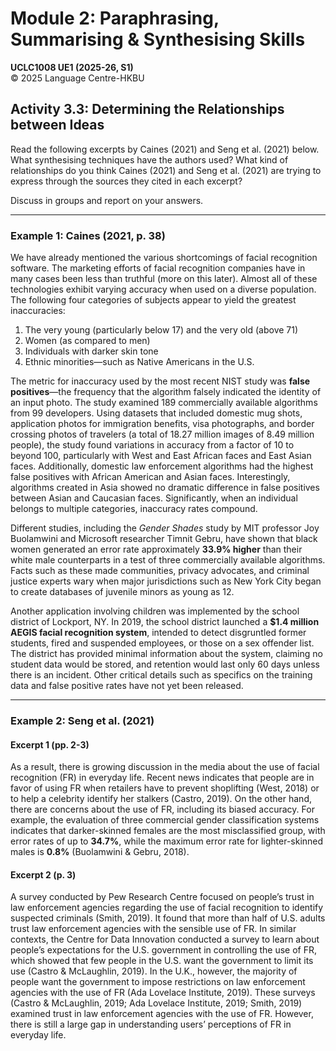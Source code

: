 # Module 2: Paraphrasing, Summarising & Synthesising Skills
**UCLC1008 UE1 (2025-26, S1)**  
© 2025 Language Centre-HKBU

## Activity 3.3: Determining the Relationships between Ideas

Read the following excerpts by Caines (2021) and Seng et al. (2021) below. What synthesising techniques have the authors used? What kind of relationships do you think Caines (2021) and Seng et al. (2021) are trying to express through the sources they cited in each excerpt?

Discuss in groups and report on your answers.

---

### Example 1: Caines (2021, p. 38)

We have already mentioned the various shortcomings of facial recognition software. The marketing efforts of facial recognition companies have in many cases been less than truthful (more on this later). Almost all of these technologies exhibit varying accuracy when used on a diverse population. The following four categories of subjects appear to yield the greatest inaccuracies:

1. The very young (particularly below 17) and the very old (above 71)
2. Women (as compared to men)
3. Individuals with darker skin tone
4. Ethnic minorities—such as Native Americans in the U.S.

The metric for inaccuracy used by the most recent NIST study was **false positives**—the frequency that the algorithm falsely indicated the identity of an input photo. The study examined 189 commercially available algorithms from 99 developers. Using datasets that included domestic mug shots, application photos for immigration benefits, visa photographs, and border crossing photos of travelers (a total of 18.27 million images of 8.49 million people), the study found variations in accuracy from a factor of 10 to beyond 100, particularly with West and East African faces and East Asian faces. Additionally, domestic law enforcement algorithms had the highest false positives with African American and Asian faces. Interestingly, algorithms created in Asia showed no dramatic difference in false positives between Asian and Caucasian faces. Significantly, when an individual belongs to multiple categories, inaccuracy rates compound.

Different studies, including the *Gender Shades* study by MIT professor Joy Buolamwini and Microsoft researcher Timnit Gebru, have shown that black women generated an error rate approximately **33.9% higher** than their white male counterparts in a test of three commercially available algorithms. Facts such as these made communities, privacy advocates, and criminal justice experts wary when major jurisdictions such as New York City began to create databases of juvenile minors as young as 12.

Another application involving children was implemented by the school district of Lockport, NY. In 2019, the school district launched a **$1.4 million AEGIS facial recognition system**, intended to detect disgruntled former students, fired and suspended employees, or those on a sex offender list. The district has provided minimal information about the system, claiming no student data would be stored, and retention would last only 60 days unless there is an incident. Other critical details such as specifics on the training data and false positive rates have not yet been released.

---

### Example 2: Seng et al. (2021)

#### Excerpt 1 (pp. 2-3)

As a result, there is growing discussion in the media about the use of facial recognition (FR) in everyday life. Recent news indicates that people are in favor of using FR when retailers have to prevent shoplifting (West, 2018) or to help a celebrity identify her stalkers (Castro, 2019). On the other hand, there are concerns about the use of FR, including its biased accuracy. For example, the evaluation of three commercial gender classification systems indicates that darker-skinned females are the most misclassified group, with error rates of up to **34.7%**, while the maximum error rate for lighter-skinned males is **0.8%** (Buolamwini & Gebru, 2018).

#### Excerpt 2 (p. 3)

A survey conducted by Pew Research Centre focused on people’s trust in law enforcement agencies regarding the use of facial recognition to identify suspected criminals (Smith, 2019). It found that more than half of U.S. adults trust law enforcement agencies with the sensible use of FR. In similar contexts, the Centre for Data Innovation conducted a survey to learn about people’s expectations for the U.S. government in controlling the use of FR, which showed that few people in the U.S. want the government to limit its use (Castro & McLaughlin, 2019). In the U.K., however, the majority of people want the government to impose restrictions on law enforcement agencies with the use of FR (Ada Lovelace Institute, 2019). These surveys (Castro & McLaughlin, 2019; Ada Lovelace Institute, 2019; Smith, 2019) examined trust in law enforcement agencies with the use of FR. However, there is still a large gap in understanding users’ perceptions of FR in everyday life.